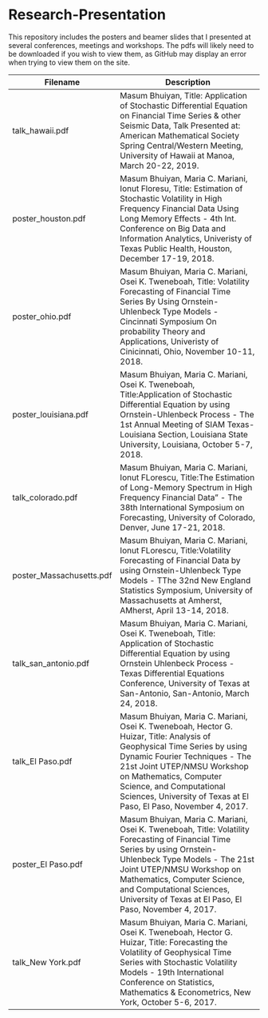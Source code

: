 # Research-Presentation
This repository includes the posters and beamer slides that I presented at several conferences, meetings and workshops.
The pdfs will likely need to be downloaded if you wish to view them, as GitHub may display an error when trying to view them on the site.

| Filename  | Description |
| ------------- | ------------- |
| talk_hawaii.pdf  | Masum Bhuiyan, Title: Application of Stochastic Differential Equation on Financial Time Series & other Seismic Data, Talk Presented at: American Mathematical Society Spring Central/Western Meeting, University of Hawaii at Manoa, March 20-22, 2019.
| poster_houston.pdf  | Masum Bhuiyan, Maria C. Mariani, Ionut Floresu, Title: Estimation of Stochastic Volatility in High Frequency Financial Data Using Long Memory Effects - 4th Int. Conference on Big Data and Information Analytics, Univeristy of Texas Public Health, Houston, December 17-19, 2018.  |
| poster_ohio.pdf  | Masum Bhuiyan, Maria C. Mariani, Osei K. Tweneboah, Title: Volatility Forecasting of Financial Time Series By Using Ornstein-Uhlenbeck Type Models - Cincinnati Symposium On probability Theory and Applications, Univeristy of Cinicinnati, Ohio, November 10-11, 2018.  |
| poster_louisiana.pdf  | Masum Bhuiyan, Maria C. Mariani, Osei K. Tweneboah, Title:Application of Stochastic Differential Equation by using Ornstein-Uhlenbeck Process - The 1st Annual Meeting of SIAM Texas-Louisiana Section, Louisiana State University, Louisiana, October 5-7, 2018.  |
| talk_colorado.pdf  | Masum Bhuiyan, Maria C. Mariani, Ionut FLorescu, Title:The Estimation of Long-Memory Spectrum in High Frequency Financial Data” - The 38th International Symposium on Forecasting, University of Colorado, Denver, June 17-21, 2018.  |
| poster_Massachusetts.pdf | Masum Bhuiyan, Maria C. Mariani, Ionut FLorescu, Title:Volatility Forecasting of Financial Data by using Ornstein-Uhlenbeck Type Models - TThe 32nd New England Statistics Symposium, University of Massachusetts at Amherst, AMherst, April 13-14, 2018.  |
| talk_san_antonio.pdf  | Masum Bhuiyan, Maria C. Mariani,  Osei K. Tweneboah,  Title: Application of Stochastic Differential Equation by using Ornstein Uhlenbeck Process - Texas Differential Equations Conference, University of Texas at San-Antonio, San-Antonio, March 24, 2018.  |
| talk_El Paso.pdf  | Masum Bhuiyan, Maria C. Mariani,  Osei K. Tweneboah, Hector G. Huizar, Title: Analysis of Geophysical Time Series by using Dynamic Fourier Techniques - The 21st Joint UTEP/NMSU Workshop on Mathematics, Computer Science, and Computational Sciences, University of Texas at El Paso, El Paso, November 4, 2017.  |
| poster_El Paso.pdf  | Masum Bhuiyan, Maria C. Mariani,  Osei K. Tweneboah,  Title: Volatility Forecasting of Financial Time Series by using Ornstein-Uhlenbeck Type Models - The 21st Joint UTEP/NMSU Workshop on Mathematics, Computer Science, and Computational Sciences, University of Texas at El Paso, El Paso, November 4, 2017.  |
| talk_New York.pdf  | Masum Bhuiyan, Maria C. Mariani,  Osei K. Tweneboah, Hector G. Huizar, Title: Forecasting the Volatility of Geophysical Time Series with Stochastic Volatility Models - 19th International Conference on Statistics, Mathematics & Econometrics, New York, October 5-6, 2017.  |



